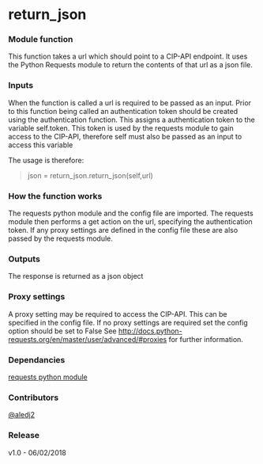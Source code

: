 # return_json
### Module function
This function takes a url which should point to a CIP-API endpoint. It uses the Python Requests module to return the contents of that url as a json file.

### Inputs
When the function is called a url is required to be passed as an input. 
Prior to this function being called an authentication token should be created using the authentication function. This assigns a authentication token to the variable self.token.
This token is used by the requests module to gain access to the CIP-API, therefore self must also be passed as an input to access this variable

The usage is therefore:
> json = return_json.return_json(self,url)

### How the function works 
The requests python module and the config file are imported.
The requests module then performs a get action on the url, specifying the authentication token.
If any proxy settings are defined in the config file these are also passed by the requests module.

### Outputs
The response is returned as a json object

### Proxy settings
A proxy setting may be required to access the CIP-API.
This can be specified in the config file. 
If no proxy settings are required set the config option should be set to False
See http://docs.python-requests.org/en/master/user/advanced/#proxies for further information.

### Dependancies
[requests python module](http://docs.python-requests.org/en/master/)

### Contributors
[@aledj2](https://github.com/aledj2)

### Release
v1.0 - 06/02/2018